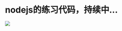 # nodejs的练习代码，持续中...
<img src="https://cdn.freebiesupply.com/logos/large/2x/nodejs-1-logo-png-transparent.png" />
